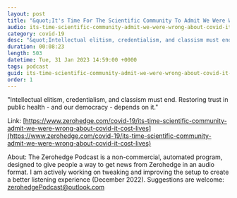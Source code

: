 ```yaml
---
layout: post
title: "&quot;It's Time For The Scientific Community To Admit We Were Wrong About COVID &amp; It Cost Lives&quot;"
audio: its-time-scientific-community-admit-we-were-wrong-about-covid-it-cost-lives-0
category: covid-19
desc: "&quot;Intellectual elitism, credentialism, and classism must end. Restoring trust in public health - and our democracy - depends on it.&quot;"
duration: 00:08:23
length: 503
datetime: Tue, 31 Jan 2023 14:59:00 +0000
tags: podcast
guid: its-time-scientific-community-admit-we-were-wrong-about-covid-it-cost-lives-0
order: 1
---
```

&quot;Intellectual elitism, credentialism, and classism must end. Restoring trust in public health - and our democracy - depends on it.&quot;

Link: [https://www.zerohedge.com/covid-19/its-time-scientific-community-admit-we-were-wrong-about-covid-it-cost-lives](https://www.zerohedge.com/covid-19/its-time-scientific-community-admit-we-were-wrong-about-covid-it-cost-lives)

About: The Zerohedge Podcast is a non-commercial, automated program, designed to give people a way to get news from Zerohedge in an audio format.  I am actively working on tweaking and improving the setup to create a better listening experience (December 2022).  Suggestions are welcome: [zerohedgePodcast@outlook.com](mailto:zerohedgePodcast@outlook.com)